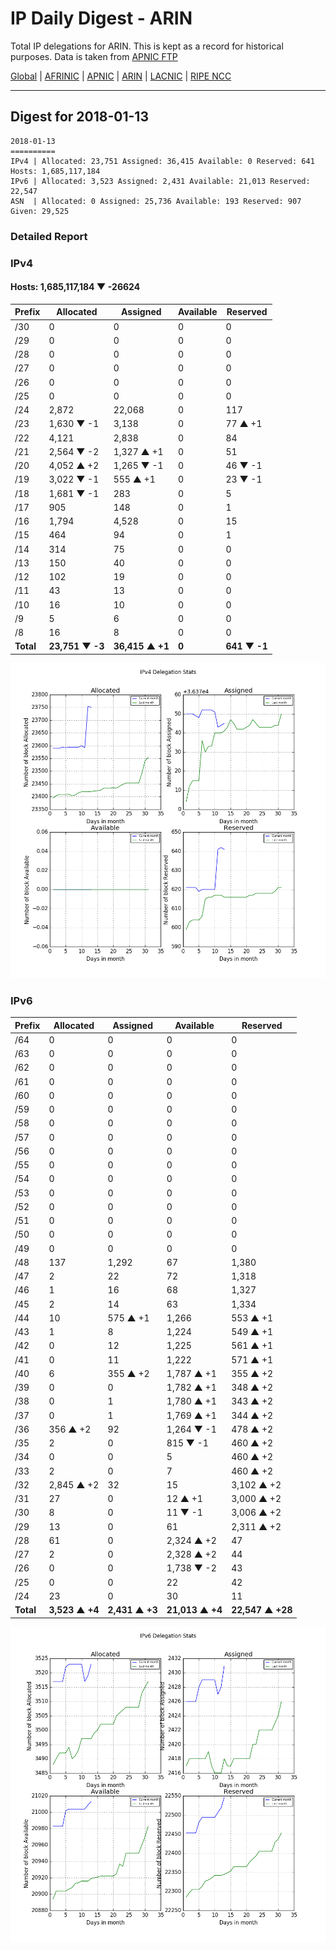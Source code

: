 # IP Daily Digest - ARIN 

Total IP delegations for ARIN. This is kept as a record for historical purposes. Data is taken from [APNIC FTP](https://ftp.apnic.net/)

[Global](https://github.com/csmets/IP-Daily-Digest) | [AFRINIC](https://github.com/csmets/IP-Daily-Digest/tree/master/archives/AFRINIC) | [APNIC](https://github.com/csmets/IP-Daily-Digest/tree/master/archives/APNIC) | [ARIN](https://github.com/csmets/IP-Daily-Digest/tree/master/archives/ARIN) | [LACNIC](https://github.com/csmets/IP-Daily-Digest/tree/master/archives/LACNIC) | [RIPE NCC](https://github.com/csmets/IP-Daily-Digest/tree/master/archives/RIPE_NCC)

---

## Digest for 2018-01-13
```
2018-01-13
==========
IPv4 | Allocated: 23,751 Assigned: 36,415 Available: 0 Reserved: 641 Hosts: 1,685,117,184
IPv6 | Allocated: 3,523 Assigned: 2,431 Available: 21,013 Reserved: 22,547
ASN  | Allocated: 0 Assigned: 25,736 Available: 193 Reserved: 907 Given: 29,525
```

### Detailed Report

### IPv4

#### Hosts: **1,685,117,184 ▼ -26624**

| Prefix | Allocated | Assigned | Available | Reserved |
| ----- | ----- | ----- | ----- | ----- |
| /30 | 0 | 0 | 0 | 0 |
| /29 | 0 | 0 | 0 | 0 |
| /28 | 0 | 0 | 0 | 0 |
| /27 | 0 | 0 | 0 | 0 |
| /26 | 0 | 0 | 0 | 0 |
| /25 | 0 | 0 | 0 | 0 |
| /24 | 2,872 | 22,068 | 0 | 117 |
| /23 | 1,630 ▼ -1 | 3,138 | 0 | 77 ▲ +1 |
| /22 | 4,121 | 2,838 | 0 | 84 |
| /21 | 2,564 ▼ -2 | 1,327 ▲ +1 | 0 | 51 |
| /20 | 4,052 ▲ +2 | 1,265 ▼ -1 | 0 | 46 ▼ -1 |
| /19 | 3,022 ▼ -1 | 555 ▲ +1 | 0 | 23 ▼ -1 |
| /18 | 1,681 ▼ -1 | 283 | 0 | 5 |
| /17 | 905 | 148 | 0 | 1 |
| /16 | 1,794 | 4,528 | 0 | 15 |
| /15 | 464 | 94 | 0 | 1 |
| /14 | 314 | 75 | 0 | 0 |
| /13 | 150 | 40 | 0 | 0 |
| /12 | 102 | 19 | 0 | 0 |
| /11 | 43 | 13 | 0 | 0 |
| /10 | 16 | 10 | 0 | 0 |
| /9 | 5 | 6 | 0 | 0 |
| /8 | 16 | 8 | 0 | 0 |
| **Total** | **23,751 ▼ -3** | **36,415 ▲ +1** | **0** | **641 ▼ -1** |

![ipv4-stats](ipv4-figure.png)

### IPv6

| Prefix | Allocated | Assigned | Available | Reserved |
| ----- | ----- | ----- | ----- | ----- |
| /64 | 0 | 0 | 0 | 0 |
| /63 | 0 | 0 | 0 | 0 |
| /62 | 0 | 0 | 0 | 0 |
| /61 | 0 | 0 | 0 | 0 |
| /60 | 0 | 0 | 0 | 0 |
| /59 | 0 | 0 | 0 | 0 |
| /58 | 0 | 0 | 0 | 0 |
| /57 | 0 | 0 | 0 | 0 |
| /56 | 0 | 0 | 0 | 0 |
| /55 | 0 | 0 | 0 | 0 |
| /54 | 0 | 0 | 0 | 0 |
| /53 | 0 | 0 | 0 | 0 |
| /52 | 0 | 0 | 0 | 0 |
| /51 | 0 | 0 | 0 | 0 |
| /50 | 0 | 0 | 0 | 0 |
| /49 | 0 | 0 | 0 | 0 |
| /48 | 137 | 1,292 | 67 | 1,380 |
| /47 | 2 | 22 | 72 | 1,318 |
| /46 | 1 | 16 | 68 | 1,327 |
| /45 | 2 | 14 | 63 | 1,334 |
| /44 | 10 | 575 ▲ +1 | 1,266 | 553 ▲ +1 |
| /43 | 1 | 8 | 1,224 | 549 ▲ +1 |
| /42 | 0 | 12 | 1,225 | 561 ▲ +1 |
| /41 | 0 | 11 | 1,222 | 571 ▲ +1 |
| /40 | 6 | 355 ▲ +2 | 1,787 ▲ +1 | 355 ▲ +2 |
| /39 | 0 | 0 | 1,782 ▲ +1 | 348 ▲ +2 |
| /38 | 0 | 1 | 1,780 ▲ +1 | 343 ▲ +2 |
| /37 | 0 | 1 | 1,769 ▲ +1 | 344 ▲ +2 |
| /36 | 356 ▲ +2 | 92 | 1,264 ▼ -1 | 478 ▲ +2 |
| /35 | 2 | 0 | 815 ▼ -1 | 460 ▲ +2 |
| /34 | 0 | 0 | 5 | 460 ▲ +2 |
| /33 | 2 | 0 | 7 | 460 ▲ +2 |
| /32 | 2,845 ▲ +2 | 32 | 15 | 3,102 ▲ +2 |
| /31 | 27 | 0 | 12 ▲ +1 | 3,000 ▲ +2 |
| /30 | 8 | 0 | 11 ▼ -1 | 3,006 ▲ +2 |
| /29 | 13 | 0 | 61 | 2,311 ▲ +2 |
| /28 | 61 | 0 | 2,324 ▲ +2 | 47 |
| /27 | 2 | 0 | 2,328 ▲ +2 | 44 |
| /26 | 0 | 0 | 1,738 ▼ -2 | 43 |
| /25 | 0 | 0 | 22 | 42 |
| /24 | 23 | 0 | 30 | 11 |
| **Total** | **3,523 ▲ +4** | **2,431 ▲ +3** | **21,013 ▲ +4** | **22,547 ▲ +28** |

![ipv6-stats](ipv6-figure.png)
